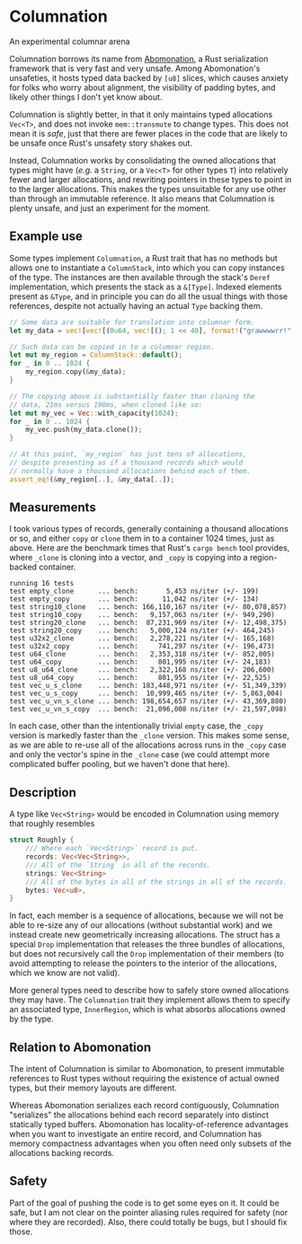 # Columnation
An experimental columnar arena

Columnation borrows its name from [Abomonation](https://github.com/TimelyDataflow/abomonation), a Rust serialization framework that is very fast and very unsafe. Among Abomonation's unsafeties, it hosts typed data backed by `[u8]` slices, which causes anxiety for folks who worry about alignment, the visibility of padding bytes, and likely other things I don't yet know about.

Columnation is slightly better, in that it only maintains typed allocations `Vec<T>`, and does not invoke `mem::transmute` to change types. This does not mean it is *safe*, just that there are fewer places in the code that are likely to be unsafe once Rust's unsafety story shakes out.

Instead, Columnation works by consolidating the owned allocations that types might have (*e.g.* a `String`, or a `Vec<T>` for other types `T`) into relatively fewer and larger allocations, and rewriting pointers in these types to point in to the larger allocations. This makes the types unsuitable for any use other than through an immutable reference. It also means that Columnation is plenty unsafe, and just an experiment for the moment.

## Example use

Some types implement `Columnation`, a Rust trait that has no methods but allows one to instantiate a `ColumnStack`, into which you can copy instances of the type. The instances are then available through the stack's `Deref` implementation, which presents the stack as a `&[Type]`. Indexed elements present as `&Type`, and in principle you can do all the usual things with those references, despite not actually having an actual `Type` backing them.

```rust
// Some data are suitable for translation into columnar form.
let my_data = vec![vec![(0u64, vec![(); 1 << 40], format!("grawwwwrr!")); 32]; 32];

// Such data can be copied in to a columnar region.
let mut my_region = ColumnStack::default();
for _ in 0 .. 1024 {
    my_region.copy(&my_data);
}

// The copying above is substantially faster than cloning the
// data, 21ms versus 198ms, when cloned like so:
let mut my_vec = Vec::with_capacity(1024);
for _ in 0 .. 1024 {
    my_vec.push(my_data.clone());
}

// At this point, `my_region` has just tens of allocations,
// despite presenting as if a thousand records which would
// normally have a thousand allocations behind each of them.
assert_eq!(&my_region[..], &my_data[..]);
```

## Measurements

I took various types of records, generally containing a thousand allocations or so, and either `copy` or `clone` them in to a container 1024 times, just as above. Here are the benchmark times that Rust's `cargo bench` tool provides, where `_clone` is cloning into a vector, and `_copy` is copying into a region-backed container.

```
running 16 tests
test empty_clone      ... bench:       5,453 ns/iter (+/- 199)
test empty_copy       ... bench:      11,042 ns/iter (+/- 134)
test string10_clone   ... bench: 166,110,167 ns/iter (+/- 80,078,857)
test string10_copy    ... bench:   9,157,063 ns/iter (+/- 949,290)
test string20_clone   ... bench:  87,231,969 ns/iter (+/- 12,498,375)
test string20_copy    ... bench:   5,000,124 ns/iter (+/- 464,245)
test u32x2_clone      ... bench:   2,278,221 ns/iter (+/- 165,168)
test u32x2_copy       ... bench:     741,297 ns/iter (+/- 196,473)
test u64_clone        ... bench:   2,353,318 ns/iter (+/- 852,005)
test u64_copy         ... bench:     801,995 ns/iter (+/- 24,183)
test u8_u64_clone     ... bench:   2,322,168 ns/iter (+/- 206,600)
test u8_u64_copy      ... bench:     801,955 ns/iter (+/- 22,525)
test vec_u_s_clone    ... bench: 183,448,971 ns/iter (+/- 51,349,339)
test vec_u_s_copy     ... bench:  10,999,465 ns/iter (+/- 5,863,004)
test vec_u_vn_s_clone ... bench: 198,654,657 ns/iter (+/- 43,369,880)
test vec_u_vn_s_copy  ... bench:  21,096,008 ns/iter (+/- 21,597,098)
```
In each case, other than the intentionally trivial `empty` case, the `_copy` version is markedly faster than the `_clone` version. This makes some sense, as we are able to re-use all of the allocations across runs in the `_copy` case and only the vector's spine in the `_clone` case (we could attempt more complicated buffer pooling, but we haven't done that here).

## Description

A type like `Vec<String>` would be encoded in Columnation using memory that roughly resembles
```rust
struct Roughly {
    /// Where each `Vec<String>` record is put.
    records: Vec<Vec<String>>,
    /// All of the `String` in all of the records.
    strings: Vec<String>
    /// All of the bytes in all of the strings in all of the records.
    bytes: Vec<u8>,
}
```
In fact, each member is a sequence of allocations, because we will not be able to re-size any of our allocations (without substantial work) and we instead create new geometrically increasing allocations. The struct has a special `Drop` implementation that releases the three bundles of allocations, but does not recursively call the `Drop` implementation of their members (to avoid attempting to release the pointers to the interior of the allocations, which we know are not valid).

More general types need to describe how to safely store owned allocations they may have. The `Columnation` trait they implement allows them to specify an associated type, `InnerRegion`, which is what absorbs allocations owned by the type.

## Relation to Abomonation

The intent of Columnation is similar to Abomonation, to present immutable references to Rust types without requiring the existence of actual owned types, but their memory layouts are different.

Whereas Abomonation serializes each record contiguously, Columnation "serializes" the allocations behind each record separately into distinct statically typed buffers. Abomonation has locality-of-reference advantages when you want to investigate an entire record, and Columnation has memory compactness advantages when you often need only subsets of the allocations backing records.

## Safety

Part of the goal of pushing the code is to get some eyes on it. It could be safe, but I am not clear on the pointer aliasing rules required for safety (nor where they are recorded). Also, there could totally be bugs, but I should fix those.